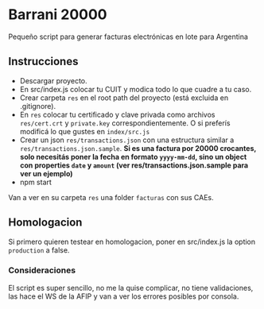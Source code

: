 
# Barrani 20000

Pequeño script para generar facturas electrónicas en lote para Argentina

## Instrucciones

- Descargar proyecto.
- En src/index.js colocar tu CUIT y modica todo lo que cuadre a tu caso.
- Crear carpeta `res` en el root path del proyecto (está excluida en .gitignore).
- En `res` colocar tu certificado y clave privada como archivos `res/cert.crt` y `private.key` correspondientemente. O si preferís modificá lo que gustes en `index/src.js`
- Crear un json `res/transactions.json` con una estructura similar a `res/transactions.json.sample`. **Si es una factura por 20000 crocantes, solo necesitás poner la fecha en formato `yyyy-mm-dd`, sino un object con properties `date` y `amount` (ver res/transactions.json.sample para ver un ejemplo)**
- npm start

Van a ver en su carpeta `res` una folder `facturas` con sus CAEs.

## Homologacion

Si primero quieren testear en homologacion, poner en src/index.js la option `production` a false.

### Consideraciones

El script es super sencillo, no me la quise complicar, no tiene validaciones, las hace el WS de la AFIP y van a ver los errores posibles por consola.
